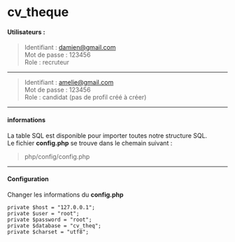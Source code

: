 # cv_theque

#### Utilisateurs : 
> Identifiant : damien@gmail.com  
> Mot de passe : 123456  
> Role : recruteur  
---
> Identifiant : amelie@gmail.com  
> Mot de passe : 123456  
> Role : candidat (pas de profil créé à créer)  
---
#### informations
La table SQL est disponible pour importer toutes notre structure SQL.  
Le fichier **config.php** se trouve dans le chemain suivant :  
>php/config/config.php
---
#### Configuration
Changer les informations du **config.php**  
  
    private $host = "127.0.0.1";  
    private $user = "root";  
    private $password = "root";  
    private $database = "cv_theq";  
    private $charset = "utf8";  

